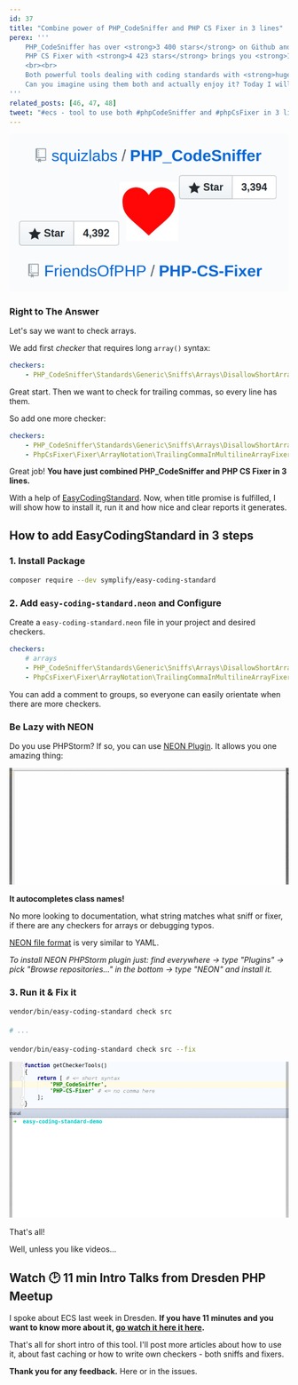 ```yaml
---
id: 37
title: "Combine power of PHP_CodeSniffer and PHP CS Fixer in 3 lines"
perex: '''
    PHP_CodeSniffer has over <strong>3 400 stars</strong> on Github and <strong>210 default sniffs</strong>,
    PHP CS Fixer with <strong>4 423 stars</strong> brings you <strong>142 fixers</strong>.
    <br><br>
    Both powerful tools dealing with coding standards with <strong>huge communities behind them</strong>.
    Can you imagine using them both and actually enjoy it? Today I will show you how.
'''
related_posts: [46, 47, 48]
tweet: "#ecs - tool to use both #phpCodeSniffer and #phpCsFixer in 3 lines #php #codingstandard"
---
```


<div class="text-center">
    <img src="/assets/images/posts/2017/easy-coding-standard-intro/together.png" class="img-thumbnail">
</div>


### Right to The Answer

Let's say we want to check arrays.

We add first *checker* that requires long `array()` syntax:

```yaml
checkers:
    - PHP_CodeSniffer\Standards\Generic\Sniffs\Arrays\DisallowShortArraySyntaxSniff
```


Great start. Then we want to check for trailing commas, so every line has them.

So add one more checker:

```yaml
checkers:
    - PHP_CodeSniffer\Standards\Generic\Sniffs\Arrays\DisallowShortArraySyntaxSniff
    - PhpCsFixer\Fixer\ArrayNotation\TrailingCommaInMultilineArrayFixer
```

Great job! **You have just combined PHP_CodeSniffer and PHP CS Fixer in 3 lines.**

With a help of [EasyCodingStandard](https://github.com/Symplify/EasyCodingStandard). Now, when title promise is fulfilled,
I will show how to install it, run it and how nice and clear reports it generates.

## How to add EasyCodingStandard in 3 steps

### 1. Install Package

```bash
composer require --dev symplify/easy-coding-standard
```

### 2. Add `easy-coding-standard.neon` and Configure

Create a `easy-coding-standard.neon` file in your project and desired checkers.

```yaml
checkers:
    # arrays
    - PHP_CodeSniffer\Standards\Generic\Sniffs\Arrays\DisallowShortArraySyntaxSniff
    - PhpCsFixer\Fixer\ArrayNotation\TrailingCommaInMultilineArrayFixer
```

You can add a comment to groups, so everyone can easily orientate when there are more checkers.


### Be Lazy with NEON

Do you use PHPStorm? If so, you can use [NEON Plugin](https://plugins.jetbrains.com/plugin/7060-neon-support). It allows you one amazing thing:

<div class="text-center">
    <img src="/assets/images/posts/2017/easy-coding-standard-intro/neon-autocomplete.gif" class="img-thumbnail">
</div>


**It autocompletes class names!**

No more looking to documentation, what string matches what sniff or fixer, if there are any checkers for arrays or debugging typos.

[NEON file format](https://ne-on.org/) is very similar to YAML.

*To install NEON PHPStorm plugin just: find everywhere → type "Plugins" → pick "Browse repositories..." in the bottom → type "NEON" and install it.*

### 3. Run it & Fix it

```bash
vendor/bin/easy-coding-standard check src

# ...

vendor/bin/easy-coding-standard check src --fix
```

<div class="text-center">
    <img src="/assets/images/posts/2017/easy-coding-standard-intro/run-and-fix.gif" class="img-thumbnail">
</div>


That's all!


Well, unless you like videos...

## Watch 🕑 11 min Intro Talks from Dresden PHP Meetup

I spoke about ECS last week in Dresden. **If you have 11 minutes and you want to know more about it, [go watch it here it here](https://www.facebook.com/pehapkari/videos/vl.1877987242460289/1321227224593751/?type=1).**

That's all for short intro of this tool. I'll post more articles about how to use it, about fast caching or how to write own checkers - both sniffs and fixers.

**Thank you for any feedback.** Here or in the issues.
